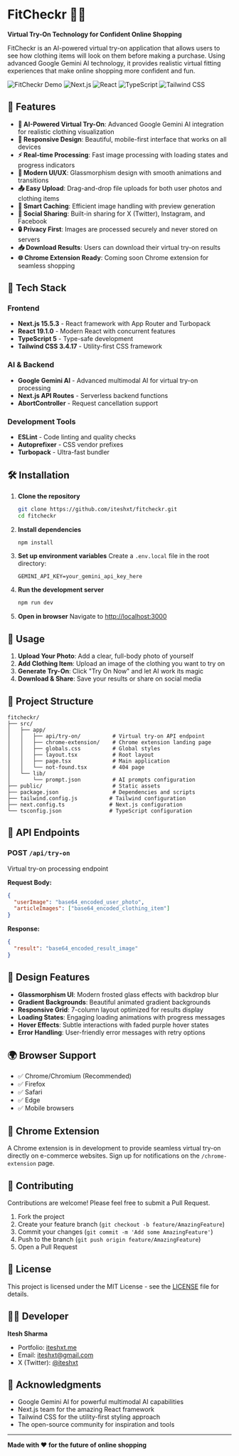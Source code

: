 # FitCheckr 👗✨

**Virtual Try-On Technology for Confident Online Shopping**

FitCheckr is an AI-powered virtual try-on application that allows users to see how clothing items will look on them before making a purchase. Using advanced Google Gemini AI technology, it provides realistic virtual fitting experiences that make online shopping more confident and fun.

![FitCheckr Demo](https://img.shields.io/badge/Status-Live-brightgreen) ![Next.js](https://img.shields.io/badge/Next.js-15.5.3-black) ![React](https://img.shields.io/badge/React-19.1.0-blue) ![TypeScript](https://img.shields.io/badge/TypeScript-5-blue) ![Tailwind CSS](https://img.shields.io/badge/Tailwind_CSS-3.4.17-38B2AC)

## 🌟 Features

- **🤖 AI-Powered Virtual Try-On**: Advanced Google Gemini AI integration for realistic clothing visualization
- **📱 Responsive Design**: Beautiful, mobile-first interface that works on all devices  
- **⚡ Real-time Processing**: Fast image processing with loading states and progress indicators
- **🎨 Modern UI/UX**: Glassmorphism design with smooth animations and transitions
- **📤 Easy Upload**: Drag-and-drop file uploads for both user photos and clothing items
- **💾 Smart Caching**: Efficient image handling with preview generation
- **🔗 Social Sharing**: Built-in sharing for X (Twitter), Instagram, and Facebook
- **🔒 Privacy First**: Images are processed securely and never stored on servers
- **📥 Download Results**: Users can download their virtual try-on results
- **🌐 Chrome Extension Ready**: Coming soon Chrome extension for seamless shopping

## 🚀 Tech Stack

### Frontend

- **Next.js 15.5.3** - React framework with App Router and Turbopack
- **React 19.1.0** - Modern React with concurrent features
- **TypeScript 5** - Type-safe development
- **Tailwind CSS 3.4.17** - Utility-first CSS framework

### AI & Backend

- **Google Gemini AI** - Advanced multimodal AI for virtual try-on processing
- **Next.js API Routes** - Serverless backend functions
- **AbortController** - Request cancellation support

### Development Tools

- **ESLint** - Code linting and quality checks
- **Autoprefixer** - CSS vendor prefixes
- **Turbopack** - Ultra-fast bundler

## 🛠️ Installation

1. **Clone the repository**

   ```bash
   git clone https://github.com/iteshxt/fitcheckr.git
   cd fitcheckr
   ```

2. **Install dependencies**

   ```bash
   npm install
   ```

3. **Set up environment variables**
   Create a `.env.local` file in the root directory:

   ```env
   GEMINI_API_KEY=your_gemini_api_key_here
   ```

4. **Run the development server**

   ```bash
   npm run dev
   ```

5. **Open in browser**
   Navigate to [http://localhost:3000](http://localhost:3000)

## 🎯 Usage

1. **Upload Your Photo**: Add a clear, full-body photo of yourself
2. **Add Clothing Item**: Upload an image of the clothing you want to try on  
3. **Generate Try-On**: Click "Try On Now" and let AI work its magic
4. **Download & Share**: Save your results or share on social media

## 📁 Project Structure

```
fitcheckr/
├── src/
│   ├── app/
│   │   ├── api/try-on/          # Virtual try-on API endpoint
│   │   ├── chrome-extension/    # Chrome extension landing page
│   │   ├── globals.css          # Global styles
│   │   ├── layout.tsx           # Root layout
│   │   ├── page.tsx             # Main application
│   │   └── not-found.tsx        # 404 page
│   └── lib/
│       └── prompt.json          # AI prompts configuration
├── public/                      # Static assets
├── package.json                 # Dependencies and scripts
├── tailwind.config.js          # Tailwind configuration
├── next.config.ts              # Next.js configuration
└── tsconfig.json               # TypeScript configuration
```

## 🔧 API Endpoints

### POST `/api/try-on`

Virtual try-on processing endpoint

**Request Body:**

```json
{
  "userImage": "base64_encoded_user_photo",
  "articleImages": ["base64_encoded_clothing_item"]
}
```

**Response:**

```json
{
  "result": "base64_encoded_result_image"
}
```

## 🎨 Design Features

- **Glassmorphism UI**: Modern frosted glass effects with backdrop blur
- **Gradient Backgrounds**: Beautiful animated gradient backgrounds  
- **Responsive Grid**: 7-column layout optimized for results display
- **Loading States**: Engaging loading animations with progress messages
- **Hover Effects**: Subtle interactions with faded purple hover states
- **Error Handling**: User-friendly error messages with retry options

## 🌍 Browser Support

- ✅ Chrome/Chromium (Recommended)
- ✅ Firefox
- ✅ Safari  
- ✅ Edge
- ✅ Mobile browsers

## 📱 Chrome Extension

A Chrome extension is in development to provide seamless virtual try-on directly on e-commerce websites. Sign up for notifications on the `/chrome-extension` page.

## 🤝 Contributing

Contributions are welcome! Please feel free to submit a Pull Request.

1. Fork the project
2. Create your feature branch (`git checkout -b feature/AmazingFeature`)
3. Commit your changes (`git commit -m 'Add some AmazingFeature'`)
4. Push to the branch (`git push origin feature/AmazingFeature`)
5. Open a Pull Request

## 📄 License

This project is licensed under the MIT License - see the [LICENSE](LICENSE) file for details.

## 👨‍💻 Developer

**Itesh Sharma**

- Portfolio: [iteshxt.me](https://iteshxt.me/)
- Email: [iteshxt@gmail.com](mailto:iteshxt@gmail.com)  
- X (Twitter): [@iteshxt](https://twitter.com/iteshxt)

## 🙏 Acknowledgments

- Google Gemini AI for powerful multimodal AI capabilities
- Next.js team for the amazing React framework
- Tailwind CSS for the utility-first styling approach
- The open-source community for inspiration and tools

---

**Made with ❤️ for the future of online shopping**
